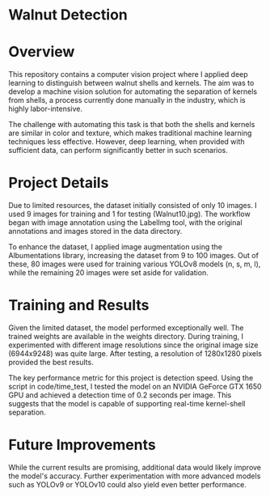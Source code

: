 # Walnut Detection
# Overview
This repository contains a computer vision project where I applied deep learning to distinguish between walnut shells and kernels. The aim was to develop a machine vision solution for automating the separation of kernels from shells, a process currently done manually in the industry, which is highly labor-intensive.

The challenge with automating this task is that both the shells and kernels are similar in color and texture, which makes traditional machine learning techniques less effective. However, deep learning, when provided with sufficient data, can perform significantly better in such scenarios.

# Project Details
Due to limited resources, the dataset initially consisted of only 10 images. I used 9 images for training and 1 for testing (Walnut10.jpg). The workflow began with image annotation using the LabelImg tool, with the original annotations and images stored in the data directory.

To enhance the dataset, I applied image augmentation using the Albumentations library, increasing the dataset from 9 to 100 images. Out of these, 80 images were used for training various YOLOv8 models (n, s, m, l), while the remaining 20 images were set aside for validation. 

# Training and Results
Given the limited dataset, the model performed exceptionally well. The trained weights are available in the weights directory. During training, I experimented with different image resolutions since the original image size (6944x9248) was quite large. After testing, a resolution of 1280x1280 pixels provided the best results.

The key performance metric for this project is detection speed. Using the script in code/time_test, I tested the model on an NVIDIA GeForce GTX 1650 GPU and achieved a detection time of 0.2 seconds per image. This suggests that the model is capable of supporting real-time kernel-shell separation.

# Future Improvements
While the current results are promising, additional data would likely improve the model's accuracy. Further experimentation with more advanced models such as YOLOv9 or YOLOv10 could also yield even better performance.

